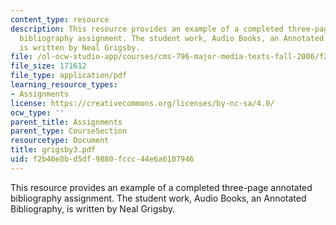 ```yaml
---
content_type: resource
description: This resource provides an example of a completed three-page annotated
  bibliography assignment. The student work, Audio Books, an Annotated Bibliography,
  is written by Neal Grigsby.
file: /ol-ocw-studio-app/courses/cms-796-major-media-texts-fall-2006/f2b46e8bd5df9880fccc44e6a6107946_grigsby3.pdf
file_size: 171612
file_type: application/pdf
learning_resource_types:
- Assignments
license: https://creativecommons.org/licenses/by-nc-sa/4.0/
ocw_type: ''
parent_title: Assignments
parent_type: CourseSection
resourcetype: Document
title: grigsby3.pdf
uid: f2b46e8b-d5df-9880-fccc-44e6a6107946
---
```

This resource provides an example of a completed three-page annotated bibliography assignment. The student work, Audio Books, an Annotated Bibliography, is written by Neal Grigsby.